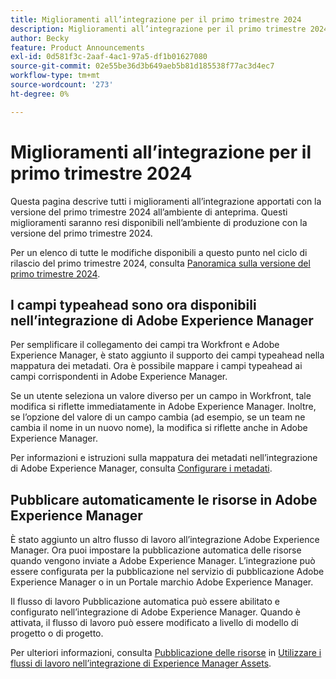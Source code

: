 ```yaml
---
title: Miglioramenti all’integrazione per il primo trimestre 2024
description: Miglioramenti all’integrazione per il primo trimestre 2024
author: Becky
feature: Product Announcements
exl-id: 0d581f3c-2aaf-4ac1-97a5-df1b01627080
source-git-commit: 02e55be36d3b649aeb5b81d185538f77ac3d4ec7
workflow-type: tm+mt
source-wordcount: '273'
ht-degree: 0%

---
```


# Miglioramenti all’integrazione per il primo trimestre 2024

Questa pagina descrive tutti i miglioramenti all’integrazione apportati con la versione del primo trimestre 2024 all’ambiente di anteprima. Questi miglioramenti saranno resi disponibili nell’ambiente di produzione con la versione del primo trimestre 2024.

Per un elenco di tutte le modifiche disponibili a questo punto nel ciclo di rilascio del primo trimestre 2024, consulta [Panoramica sulla versione del primo trimestre 2024](/help/quicksilver/product-announcements/product-releases/24-q1-release-activity/24-q1-release-overview.md).

## I campi typeahead sono ora disponibili nell’integrazione di Adobe Experience Manager

Per semplificare il collegamento dei campi tra Workfront e Adobe Experience Manager, è stato aggiunto il supporto dei campi typeahead nella mappatura dei metadati. Ora è possibile mappare i campi typeahead ai campi corrispondenti in Adobe Experience Manager.

Se un utente seleziona un valore diverso per un campo in Workfront, tale modifica si riflette immediatamente in Adobe Experience Manager. Inoltre, se l’opzione del valore di un campo cambia (ad esempio, se un team ne cambia il nome in un nuovo nome), la modifica si riflette anche in Adobe Experience Manager.

Per informazioni e istruzioni sulla mappatura dei metadati nell’integrazione di Adobe Experience Manager, consulta [Configurare i metadati](/help/quicksilver/administration-and-setup/configure-integrations/configure-aacs-integration.md#set-up-metadata-optional).

## Pubblicare automaticamente le risorse in Adobe Experience Manager

È stato aggiunto un altro flusso di lavoro all’integrazione Adobe Experience Manager. Ora puoi impostare la pubblicazione automatica delle risorse quando vengono inviate a Adobe Experience Manager. L’integrazione può essere configurata per la pubblicazione nel servizio di pubblicazione Adobe Experience Manager o in un Portale marchio Adobe Experience Manager.

Il flusso di lavoro Pubblicazione automatica può essere abilitato e configurato nell’integrazione di Adobe Experience Manager. Quando è attivata, il flusso di lavoro può essere modificato a livello di modello di progetto o di progetto.

Per ulteriori informazioni, consulta [Pubblicazione delle risorse](/help/quicksilver/documents/adobe-workfront-for-experience-manager-assets-essentials/use-aem-workflows.md#publishing-assets) in [Utilizzare i flussi di lavoro nell’integrazione di Experience Manager Assets](/help/quicksilver/documents/adobe-workfront-for-experience-manager-assets-essentials/use-aem-workflows.md).
